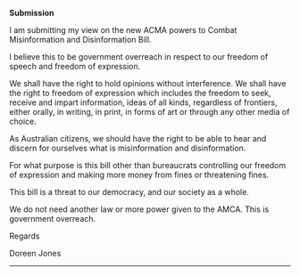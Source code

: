 **Submission**

I am submitting my view on the new ACMA powers to Combat Misinformation and Disinformation Bill.

I believe this to be government overreach in respect to our freedom of speech and freedom of expression.

We shall have the right to hold opinions without interference. We shall have the right to freedom of expression which includes the freedom to
seek, receive and impart information, ideas of all kinds, regardless of frontiers, either orally, in writing, in print, in forms of art or through any other
media of choice.

As Australian citizens, we should have the right to be able to hear and discern for ourselves what is misinformation and disinformation.

For what purpose is this bill other than bureaucrats controlling our freedom of expression and making more money from fines or threatening fines.

This bill is a threat to our democracy, and our society as a whole.

We do not need another law or more power given to the AMCA. This is government overreach.

Regards

Doreen Jones


-----

